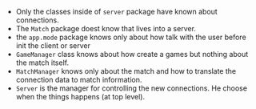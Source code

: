 - Only the classes inside of `server` package have known about connections.
- The `Match` package doest know that lives into a server.
- the `app.mode` package knows only about how talk with the user before init the client or server
- `GameManager` class knows about how create a games but nothing about the match itself.
- `MatchManager` knows only about the match and how to translate the connection data to match information.
- `Server` is the manager for controlling the new connections. He choose when the things happens (at top level).
